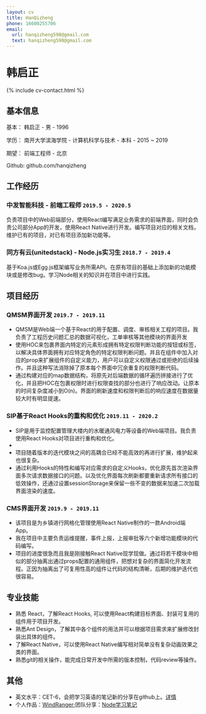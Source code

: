 ```yaml
---
layout: cv
title: HanQizheng
phone: 16600255706
email:
  url: hanqizheng598@gmail.com
  text: hanqizheng598@gmail.com
---
```


# 韩启正

<!--
include contact information from the front matter
Supported arguments:
    - homepage: url, text
    - phone
    - email
-->

{% include cv-contact.html %}

## 基本信息
基本： 韩启正 - 男 - 1996

学历： 南开大学滨海学院 - 计算机科学与技术 - 本科 - 2015 ~ 2019

期望： 前端工程师 - 北京

Github: github.com/hanqizheng

## 工作经历

### **中发智能科技 - 前端工程师** `2019.5 - 2020.5`

负责项目中的Web前端部分，使用React编写满足业务需求的前端界面，同时会负责公司部分App的开发，使用React Native进行开发。编写项目对应的相关文档，维护已有的项目，对已有项目添加新功能等。

### **同方有云(unitedstack)** - Node.js**实习生** `2018.7 - 2019.4`

基于Koa.js或Egg.js框架编写业务所需API。在原有项目的基础上添加新的功能模块或是修改bug。学习Node相关的知识并在项目中进行实践。

## 项目经历

### **QMSM界面开发** `2019.7 - 2019.11`


  - QMSM是Web端一个基于React的用于配置、调度、审核相关工程的项目。我负责了工程历史问题汇总的数据可视化，工单审核等其他模块的界面开发<br>
  - 使用HOC来包裹界面内特定的元素形成拥有特定权限判断功能的按钮或标签，以解决具体界面拥有对应特定角色的特定权限判断问题。并且在组件中加入对应的prop来扩展组件的自定义能力，用户可以自定义权限通过或拒绝的后续操作。并且这种写法消除掉了原本每个界面中冗余重复的权限判断代码。<br>
  - 通过构建对应的map数据结构，将原先对后端数据的循环遍历拼接进行了优化，并且把HOC在包裹权限时进行权限查找的部分也进行了响应改动。让原本的时间复杂度减小到O(n)。界面的刷新速度和权限判断后的响应速度在数据量较大时有明显提速。<br>
  
  <!-- - 权限管理需要动态配置不同角色对应的界面权限和界面内所包含的相关操作。
  - 通过抽离出一个HOC来处理重叠的权限数据获取操作和判断逻辑操作，包裹出特定界面对应具体功能的按钮组件，从而达到了判断当前用户在不同界面下是否具备相应操作权限的效果，还能根据不同需求自定义权限通过和拒绝的后续操作(弹出提示、跳转界面等)。界面相关代码量明显减少，权限功能模块的单独抽出也为后续应用到其他的项目中提供了便利。<br> -->


### **SIP基于React Hooks的重构和优化** `2019.11 - 2020.2`

- SIP是用于监控配置管理大楼内的水暖通风电力等设备的Web端项目。我负责使用React Hooks对项目进行重构和优化。<br>
- 
- 项目随着版本的迭代模块之间的高耦合已经不能高效的再进行扩展，维护起来也很复杂。<br>
- 通过利用Hooks的特性和编写对应需求的自定义Hooks，优化原先首次渲染界面多次请求数据接口的问题。以及优化界面每次刷新都要重新请求所有接口的低效操作，还通过设置sessionStorage来保留一些不变的数据来加速二次加载界面渲染的速度。


### **CMS界面开发** `2019.9 - 2019.11`

- 该项目是为乡镇进行网格化管理使用React Native制作的一款Android端App。<br>
- 我在项目中主要负责运维提醒，事件上报，上报审批等六个新增功能模块的代码编写。<br>
- 项目的进度很急而且我是刚接触React Native现学现做。通过将若干模块中相似的部分抽离出通过props配置的通用组件，把想对复杂的界面简化开发流程。正因为抽离出了可复用性高的组件让代码的结构清晰，后期的维护迭代也很容易。<br>

## 专业技能

- 熟悉 React，了解React Hooks, 可以使用React构建目标界面、封装可复用的组件用于项目开发。<br> 
- 熟悉Ant Design，了解其中各个组件的用法并可以根据项目需求来扩展修改封装出具体的组件。<br>
- 了解React Native，可以使用React Native编写相对简单没有复杂动画效果之类的界面。<br>
- 熟悉git的相关操作，能完成日常开发中所需的版本控制，代码review等操作。

## 其他

- 英文水平：CET-6，会把学习英语的笔记新的分享在github上。[详情](https://github.com/hanqizheng/Friends-Together)
- 个人作品：[WindRanger]();团队分享：[Node学习笔记](https://github.com/hanqizheng/Node.js-Learning)


<!-- ### Footer

Last updated: June 2020 -->
